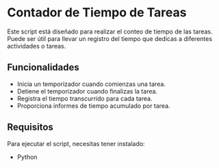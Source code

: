# Contador de Tiempo de Tareas

Este script está diseñado para realizar el conteo de tiempo de las tareas. Puede ser útil para llevar un registro del tiempo que dedicas a diferentes actividades o tareas.

## Funcionalidades

- Inicia un temporizador cuando comienzas una tarea.
- Detiene el temporizador cuando finalizas la tarea.
- Registra el tiempo transcurrido para cada tarea.
- Proporciona informes de tiempo acumulado por tarea.

## Requisitos

Para ejecutar el script, necesitas tener instalado:

- Python

